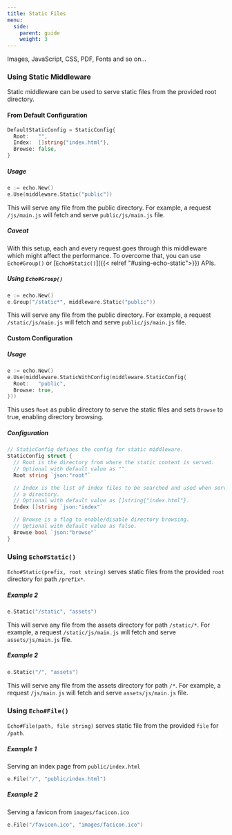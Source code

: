 ```yaml
---
title: Static Files
menu:
  side:
    parent: guide
    weight: 3
---
```


Images, JavaScript, CSS, PDF, Fonts and so on...

### Using Static Middleware

Static middleware can be used to serve static files from the provided root directory.

#### From Default Configuration

```go
DefaultStaticConfig = StaticConfig{
  Root:   "",
  Index:  []string{"index.html"},
  Browse: false,
}
```

##### Usage

```go
e := echo.New()
e.Use(middleware.Static("public"))
```

This will serve any file from the public directory. For example, a request `/js/main.js`
will fetch and serve `public/js/main.js` file.

##### Caveat

With this setup, each and every request goes through this middleware which might
affect the performance. To overcome that, you can use `Echo#Group()` or [`Echo#Static()`]({{< relref "#using-echo-static">}})
APIs.

##### Using `Echo#Group()`

```go
e := echo.New()
e.Group("/static*", middleware.Static("public"))
```

This will serve any file from the public directory. For example, a request `/static/js/main.js`
will fetch and serve `public/js/main.js` file.

#### Custom Configuration

##### Usage

```go
e := echo.New()
e.Use(middleware.StaticWithConfig(middleware.StaticConfig{
  Root:   "public",
  Browse: true,
}))
```

This uses `Root` as public directory to serve the static files and sets `Browse`
to true, enabling directory browsing.

##### Configuration

```go
// StaticConfig defines the config for static middleware.
StaticConfig struct {
  // Root is the directory from where the static content is served.
  // Optional with default value as "".
  Root string `json:"root"`

  // Index is the list of index files to be searched and used when serving
  // a directory.
  // Optional with default value as []string{"index.html"}.
  Index []string `json:"index"`

  // Browse is a flag to enable/disable directory browsing.
  // Optional with default value as false.
  Browse bool `json:"browse"`
}
```

### Using `Echo#Static()`

`Echo#Static(prefix, root string)` serves static files from the provided `root` directory for path `/prefix*`.

##### Example 2

```go
e.Static("/static", "assets")
```

This will serve any file from the assets directory for path `/static/*`. For example,
a request `/static/js/main.js` will fetch and serve `assets/js/main.js` file.

##### Example 2

```go
e.Static("/", "assets")
```

This will serve any file from the assets directory for path `/*`. For example,
a request `/js/main.js` will fetch and serve `assets/js/main.js` file.

### Using `Echo#File()`

`Echo#File(path, file string)` serves static file from the provided `file` for `/path`.

##### Example 1

Serving an index page from `public/index.html`

```go
e.File("/", "public/index.html")
```

##### Example 2

Serving a favicon from `images/facicon.ico`

```go
e.File("/favicon.ico", "images/facicon.ico")
```
